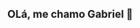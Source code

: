 ## OLá, me chamo Gabriel 👋

<!--
**GabrielGadelhaa/GabrielGadelhaa** is a ✨ _special_ ✨ repository because its `README.md` (this file) appears on your GitHub profile.



![image](https://github.com/user-attachments/assets/a02a943a-17b9-4cd7-bed2-b3683fd848c1)
